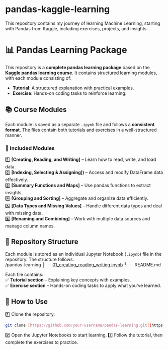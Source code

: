 # pandas-kaggle-learning
This repository contains my journey of learning Machine Learning, starting with Pandas from Kaggle, including exercises, projects, and insights.


# 📊 Pandas Learning Package  

This repository is a **complete pandas learning package** based on the **Kaggle pandas learning course**. It contains structured learning modules, with each module consisting of:  

- **Tutorial**: A structured explanation with practical examples.  
- **Exercise**: Hands-on coding tasks to reinforce learning.  

## 📚 Course Modules  

Each module is saved as a separate `.ipynb` file and follows a **consistent format**. The files contain both tutorials and exercises in a well-structured manner.  

### 🔹 Included Modules  
1️⃣ **[Creating, Reading, and Writing]** – Learn how to read, write, and load data.  
2️⃣ **[Indexing, Selecting & Assigning])** – Access and modify DataFrame data effectively.  
3️⃣ **[Summary Functions and Maps]** – Use pandas functions to extract insights.  
4️⃣ **[Grouping and Sorting]** – Aggregate and organize data efficiently.  
5️⃣ **[Data Types and Missing Values]** – Handle different data types and deal with missing data.  
6️⃣ **[Renaming and Combining]** – Work with multiple data sources and manage column names.  

## 📂 Repository Structure  
Each module is stored as an individual Jupyter Notebook (`.ipynb`) file in the repository. The structure follows:  
/pandas-learning
│── [01_creating_reading_writing.ipynb](https://github.com/arifur30/pandas-kaggle-learning/blob/main/exercise-creating-reading-and-writing.ipynb)
└── README.md

Each file contains:  
✅ **Tutorial section** – Explaining key concepts with examples.  
✅ **Exercise section** – Hands-on coding tasks to apply what you've learned.  

## 🚀 How to Use  
1️⃣ Clone the repository:  
   ```bash
   git clone [https://github.com/your-username/pandas-learning.git](https://github.com/arifur30/pandas-kaggle-learning)
```
2️⃣ Open the Jupyter Notebooks to start learning.
3️⃣ Follow the tutorial, then complete the exercises to practice.
